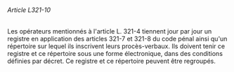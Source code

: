 ###### Article L321-10

Les opérateurs mentionnés à l'article L. 321-4 tiennent jour par jour un registre en application des articles 321-7 et 321-8 du code pénal ainsi qu'un répertoire sur lequel ils inscrivent leurs procès-verbaux. Ils doivent tenir ce registre et ce répertoire sous une forme électronique, dans des conditions définies par décret. Ce registre et ce répertoire peuvent être regroupés.

